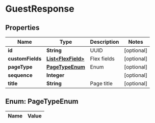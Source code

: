 

# GuestResponse

## Properties

Name | Type | Description | Notes
------------ | ------------- | ------------- | -------------
**id** | **String** | UUID |  [optional]
**customFields** | [**List&lt;FlexField&gt;**](FlexField.md) | Flex fields |  [optional]
**pageType** | [**PageTypeEnum**](#PageTypeEnum) | Enum |  [optional]
**sequence** | **Integer** |  |  [optional]
**title** | **String** | Page title |  [optional]


## Enum: PageTypeEnum

Name | Value
---- | -----




